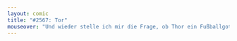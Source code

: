 ```yaml
---
layout: comic
title: "#2567: Tor"
mouseover: "Und wieder stelle ich mir die Frage, ob Thor ein Fußballgott ist..."
---
```

